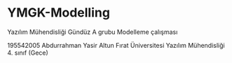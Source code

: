 # YMGK-Modelling
Yazılım Mühendisliği Gündüz A grubu Modelleme çalışması
 
 
 195542005 Abdurrahman Yasir Altun 
 Fırat Üniversitesi  Yazılım Mühendisliği 4. sınıf (Gece)

